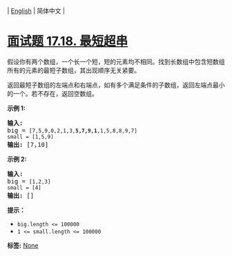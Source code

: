 | [English](README_EN.md) | 简体中文 |

# [面试题 17.18. 最短超串](https://leetcode-cn.com/problems/shortest-supersequence-lcci)
<p>假设你有两个数组，一个长一个短，短的元素均不相同。找到长数组中包含短数组所有的元素的最短子数组，其出现顺序无关紧要。</p>

<p>返回最短子数组的左端点和右端点，如有多个满足条件的子数组，返回左端点最小的一个。若不存在，返回空数组。</p>

<p><strong>示例 1:</strong></p>

<pre><strong>输入:</strong>
big = <code>[7,5,9,0,2,1,3,<strong>5,7,9,1</strong>,1,5,8,8,9,7]
small = [1,5,9]</code>
<strong>输出: </strong>[7,10]</pre>

<p><strong>示例 2:</strong></p>

<pre><strong>输入:</strong>
big = <code>[1,2,3]
small = [4]</code>
<strong>输出: </strong>[]</pre>

<p><strong>提示：</strong></p>

<ul>
	<li><code>big.length&nbsp;&lt;= 100000</code></li>
	<li><code>1 &lt;= small.length&nbsp;&lt;= 100000</code></li>
</ul>

**标签:**  [None](https://leetcode-cn.com/tag/sliding-window) 